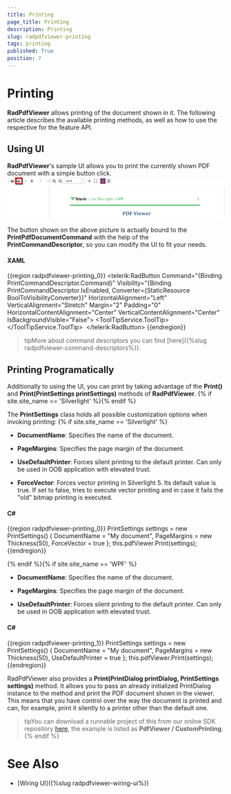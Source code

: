 ```yaml
---
title: Printing
page_title: Printing
description: Printing
slug: radpdfviewer-printing
tags: printing
published: True
position: 7
---
```


# Printing



__RadPdfViewer__ allows printing of the document shown in it. The following article describes the available printing
        methods, as well as how to use the respective for the feature API.
      

## Using UI

__RadPdfViewer__'s sample UI allows you to print the currently shown PDF document with a simple button click.
        ![Rad Pdf Viewer Printing 03](images/RadPdfViewer_Printing_03.png)

The button shown on the above picture is actually bound to the __PrintPdfDocumentCommand__ with the help of the
          __PrintCommandDescriptor__, so you can modify the UI to fit your needs.
        

#### __XAML__

{{region radpdfviewer-printing_0}}
	      <telerik:RadButton Command="{Binding PrintCommandDescriptor.Command}" Visibility="{Binding PrintCommandDescriptor.IsEnabled, Converter={StaticResource BoolToVisibilityConverter}}" HorizontalAlignment="Left" VerticalAlignment="Stretch" Margin="2" Padding="0" HorizontalContentAlignment="Center" VerticalContentAlignment="Center" IsBackgroundVisible="False">
	        <ToolTipService.ToolTip>
	          <TextBlock Text="Print" />
	        </ToolTipService.ToolTip>
	        <Image Source="/Telerik.Windows.Controls.FixedDocumentViewers;component/Images/printer.png" Stretch="None" />
	      </telerik:RadButton>
	{{endregion}}



>tipMore about command descriptors you can find [here]({%slug radpdfviewer-command-descriptors%}).
          

## Printing Programatically

Additionally to using the UI, you can print by taking advantage of the __Print()__ and
          __Print(PrintSettings printSettings)__ methods of __RadPdfViewer__.
        {% if site.site_name == 'Silverlight' %}{% endif %}

The __PrintSettings__ class holds all possible customization options when invoking printing:
        {% if site.site_name == 'Silverlight' %}

* __DocumentName__: Specifies the name of the document.
              

* __PageMargins__: Specifies the page margin of the document.
              

* __UseDefaultPrinter__: Forces silent printing to the default printer. Can only be used in OOB application with
                elevated trust.
              

* __ForceVector__: Forces vector printing in Silverlight 5. Its default value is true. If set to false, tries to
                execute vector printing and in case it fails the "old" bitmap printing is executed.
              

#### __C#__

{{region radpdfviewer-printing_0}}
	    PrintSettings settings = new PrintSettings()
	    {
	        DocumentName = "My document",
	        PageMargins = new Thickness(50),
	        ForceVector = true
	    };
	    this.pdfViewer.Print(settings);
	{{endregion}}

{% endif %}{% if site.site_name == 'WPF' %}

* __DocumentName__: Specifies the name of the document.
              

* __PageMargins__: Specifies the page margin of the document.
              

* __UseDefaultPrinter__: Forces silent printing to the default printer. Can only be used in OOB application with
                elevated trust.
              

#### __C#__

{{region radpdfviewer-printing_1}}
	    PrintSettings settings = new PrintSettings()
	    {
	        DocumentName = "My document",
	        PageMargins = new Thickness(50),
	        UseDefaultPrinter = true
	    };
	    this.pdfViewer.Print(settings);
	{{endregion}}



RadPdfViewer also provides a __Print(PrintDialog printDialog, PrintSettings settings)__ method. It allows you to pass an
            already initialized PrintDialog instance to the method and print the PDF document shown in the viewer. This means that you have control over the
            way the document is printed and can, for example, print it silently to a printer other than the default one.
          

>tipYou can download a runnable project of this from our online SDK repository
              [here](https://github.com/telerik/xaml-sdk), the example is listed as __PdfViewer / CustomPrinting__.
            {% endif %}

# See Also

 * [Wiring UI]({%slug radpdfviewer-wiring-ui%})
